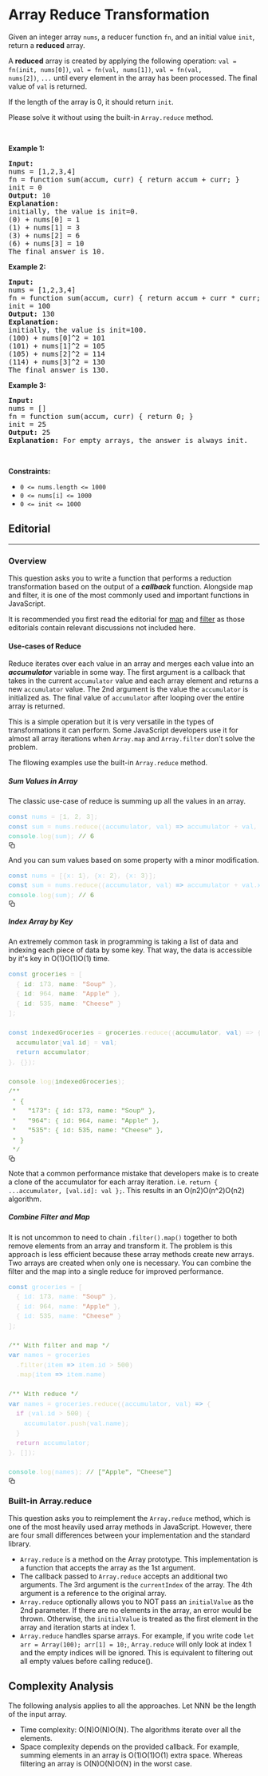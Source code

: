 <h1>Array Reduce Transformation</h1>
<div class="px-5 pt-4"><div class="_1l1MA" data-track-load="qd_description_content"><p>Given an integer array&nbsp;<code>nums</code>, a reducer function&nbsp;<code>fn</code>, and an initial value&nbsp;<code>init</code>, return a&nbsp;<strong>reduced</strong>&nbsp;array.</p>

<p>A&nbsp;<strong>reduced</strong>&nbsp;array is created by applying the following operation:&nbsp;<code>val = fn(init, nums[0])</code>, <code>val&nbsp;= fn(val, nums[1])</code>,&nbsp;<code>val&nbsp;= fn(val, nums[2])</code>,&nbsp;<code>...</code>&nbsp;until every element in the array has been processed. The final value of&nbsp;<code>val</code>&nbsp;is returned.</p>

<p>If the length of the array is 0, it should return&nbsp;<code>init</code>.</p>

<p>Please solve it without using the built-in <code>Array.reduce</code> method.</p>

<p>&nbsp;</p>
<p><strong class="example">Example 1:</strong></p>

<pre><strong>Input:</strong> 
nums = [1,2,3,4]
fn = function sum(accum, curr) { return accum + curr; }
init = 0
<strong>Output:</strong> 10
<strong>Explanation:</strong>
initially, the value is init=0.
(0) + nums[0] = 1
(1) + nums[1] = 3
(3) + nums[2] = 6
(6) + nums[3] = 10
The final answer is 10.
</pre>

<p><strong class="example">Example 2:</strong></p>

<pre><strong>Input:</strong> 
nums = [1,2,3,4]
fn = function sum(accum, curr) { return accum + curr * curr; }
init = 100
<strong>Output:</strong> 130
<strong>Explanation:</strong>
initially, the value is init=100.
(100) + nums[0]^2 = 101
(101) + nums[1]^2 = 105
(105) + nums[2]^2 = 114
(114) + nums[3]^2 = 130
The final answer is 130.
</pre>

<p><strong class="example">Example 3:</strong></p>

<pre><strong>Input:</strong> 
nums = []
fn = function sum(accum, curr) { return 0; }
init = 25
<strong>Output:</strong> 25
<strong>Explanation:</strong> For empty arrays, the answer is always init.
</pre>

<p>&nbsp;</p>
<p><strong>Constraints:</strong></p>

<ul>
	<li><code>0 &lt;= nums.length &lt;= 1000</code></li>
	<li><code>0 &lt;= nums[i] &lt;= 1000</code></li>
	<li><code>0 &lt;= init &lt;= 1000</code></li>
</ul>
</div></div>

<div class="_16yfq _2YoR3"><h2 id="solution">Editorial</h2>
<hr>
<h3 id="overview">Overview</h3>
<p>This question asks you to write a function that performs a reduction transformation based on the output of a <em><strong>callback</strong></em> function. Alongside map and filter, it is one of the most commonly used and important functions in JavaScript.</p>
<p>It is recommended you first read the editorial for <a href="https://leetcode.com/problems/apply-transform-over-each-element-in-array//editorial" target="_blank">map</a> and <a href="https://leetcode.com/problems/filter-elements-from-array/" target="_blank">filter</a> as those editorials contain relevant discussions not included here.</p>
<h4 id="use-cases-of-reduce">Use-cases of Reduce</h4>
<p>Reduce iterates over each value in an array and merges each value into an <em><strong>accumulator</strong></em> variable in some way. The first argument is a callback that takes in the current <code>accumulator</code> value and each array element and returns a new <code>accumulator</code> value. The 2nd argument is the value the <code>accumulator</code> is initialized as. The final value of <code>accumulator</code> after looping over the entire array is returned.</p>
<p>This is a simple operation but it is very versatile in the types of transformations it can perform. Some JavaScript developers use it for almost all array iterations when <code>Array.map</code> and <code>Array.filter</code> don't solve the problem.</p>
<p>The fllowing examples use the built-in <code>Array.reduce</code> method.</p>
<h5 id="sum-values-in-array">Sum Values in Array</h5>
<p>The classic use-case of reduce is summing up all the values in an array.</p>
<div class="mb-6 rounded-lg px-3 py-2.5 font-menlo text-sm bg-fill-3 dark:bg-dark-fill-3"><div class="group relative" translate="no"><pre style="color: rgb(212, 212, 212); font-size: 13px; text-shadow: none; font-family: Menlo, Monaco, Consolas; direction: ltr; text-align: left; white-space: pre; word-spacing: normal; word-break: normal; line-height: 1.5; tab-size: 4; hyphens: none; padding: 0px; margin: 0px; overflow: auto; background: transparent;"><code class="language-javascript" style="color: rgb(156, 220, 254); font-size: 13px; text-shadow: none; font-family: Menlo, Monaco, Consolas, &quot;Andale Mono&quot;, &quot;Ubuntu Mono&quot;, &quot;Courier New&quot;, monospace; direction: ltr; text-align: left; white-space: pre; word-spacing: normal; word-break: normal; line-height: 1.5; tab-size: 4; hyphens: none;"><span><span class="token" style="color: rgb(86, 156, 214);">const</span><span> nums </span><span class="token" style="color: rgb(212, 212, 212);">=</span><span> </span><span class="token" style="color: rgb(212, 212, 212);">[</span><span class="token" style="color: rgb(181, 206, 168);">1</span><span class="token" style="color: rgb(212, 212, 212);">,</span><span> </span><span class="token" style="color: rgb(181, 206, 168);">2</span><span class="token" style="color: rgb(212, 212, 212);">,</span><span> </span><span class="token" style="color: rgb(181, 206, 168);">3</span><span class="token" style="color: rgb(212, 212, 212);">]</span><span class="token" style="color: rgb(212, 212, 212);">;</span><span>
</span></span><span><span></span><span class="token" style="color: rgb(86, 156, 214);">const</span><span> sum </span><span class="token" style="color: rgb(212, 212, 212);">=</span><span> nums</span><span class="token" style="color: rgb(212, 212, 212);">.</span><span class="token method property-access" style="color: rgb(220, 220, 170);">reduce</span><span class="token" style="color: rgb(212, 212, 212);">(</span><span class="token" style="color: rgb(212, 212, 212);">(</span><span class="token" style="color: rgb(156, 220, 254);">accumulator</span><span class="token" style="color: rgb(212, 212, 212);">,</span><span class="token" style="color: rgb(156, 220, 254);"> val</span><span class="token" style="color: rgb(212, 212, 212);">)</span><span> </span><span class="token" style="color: rgb(86, 156, 214);">=&gt;</span><span> accumulator </span><span class="token" style="color: rgb(212, 212, 212);">+</span><span> val</span><span class="token" style="color: rgb(212, 212, 212);">,</span><span> </span><span class="token" style="color: rgb(181, 206, 168);">0</span><span class="token" style="color: rgb(212, 212, 212);">)</span><span class="token" style="color: rgb(212, 212, 212);">;</span><span>
</span></span><span><span></span><span class="token" style="color: rgb(78, 201, 176);">console</span><span class="token" style="color: rgb(212, 212, 212);">.</span><span class="token method property-access" style="color: rgb(220, 220, 170);">log</span><span class="token" style="color: rgb(212, 212, 212);">(</span><span>sum</span><span class="token" style="color: rgb(212, 212, 212);">)</span><span class="token" style="color: rgb(212, 212, 212);">;</span><span> </span><span class="token" style="color: rgb(106, 153, 85);">// 6</span></span></code></pre><div class="h-4 w-4 cursor-pointer absolute top-0 right-0"><svg xmlns="http://www.w3.org/2000/svg" viewBox="0 0 24 24" width="1em" height="1em" fill="currentColor" class="h-4 w-4 fill-gray-6 hover:fill-gray-7 dark:fill-dark-gray-6 dark:hover:fill-dark-gray-7 hidden group-hover:block"><path fill-rule="evenodd" d="M11.3 8.3H19a3 3 0 013 3V19a3 3 0 01-3 3h-7.7a3 3 0 01-3-3v-7.7a3 3 0 013-3zm0 2a1 1 0 00-1 1V19a1 1 0 001 1H19a1 1 0 001-1v-7.7a1 1 0 00-1-1h-7.7zm-5.6 3.4a1 1 0 110 2h-.9A2.8 2.8 0 012 12.9V4.8A2.8 2.8 0 014.8 2h8.1a2.8 2.8 0 012.8 2.8v.9a1 1 0 11-2 0v-.9a.8.8 0 00-.8-.8H4.8a.8.8 0 00-.8.8v8.1a.8.8 0 00.8.8h.9z" clip-rule="evenodd"></path></svg></div></div></div>
<p>And you can sum values based on some property with a minor modification.</p>
<div class="mb-6 rounded-lg px-3 py-2.5 font-menlo text-sm bg-fill-3 dark:bg-dark-fill-3"><div class="group relative" translate="no"><pre style="color: rgb(212, 212, 212); font-size: 13px; text-shadow: none; font-family: Menlo, Monaco, Consolas; direction: ltr; text-align: left; white-space: pre; word-spacing: normal; word-break: normal; line-height: 1.5; tab-size: 4; hyphens: none; padding: 0px; margin: 0px; overflow: auto; background: transparent;"><code class="language-javascript" style="color: rgb(156, 220, 254); font-size: 13px; text-shadow: none; font-family: Menlo, Monaco, Consolas, &quot;Andale Mono&quot;, &quot;Ubuntu Mono&quot;, &quot;Courier New&quot;, monospace; direction: ltr; text-align: left; white-space: pre; word-spacing: normal; word-break: normal; line-height: 1.5; tab-size: 4; hyphens: none;"><span><span class="token" style="color: rgb(86, 156, 214);">const</span><span> nums </span><span class="token" style="color: rgb(212, 212, 212);">=</span><span> </span><span class="token" style="color: rgb(212, 212, 212);">[</span><span class="token" style="color: rgb(212, 212, 212);">{</span><span class="token literal-property" style="color: rgb(156, 220, 254);">x</span><span class="token" style="color: rgb(212, 212, 212);">:</span><span> </span><span class="token" style="color: rgb(181, 206, 168);">1</span><span class="token" style="color: rgb(212, 212, 212);">}</span><span class="token" style="color: rgb(212, 212, 212);">,</span><span> </span><span class="token" style="color: rgb(212, 212, 212);">{</span><span class="token literal-property" style="color: rgb(156, 220, 254);">x</span><span class="token" style="color: rgb(212, 212, 212);">:</span><span> </span><span class="token" style="color: rgb(181, 206, 168);">2</span><span class="token" style="color: rgb(212, 212, 212);">}</span><span class="token" style="color: rgb(212, 212, 212);">,</span><span> </span><span class="token" style="color: rgb(212, 212, 212);">{</span><span class="token literal-property" style="color: rgb(156, 220, 254);">x</span><span class="token" style="color: rgb(212, 212, 212);">:</span><span> </span><span class="token" style="color: rgb(181, 206, 168);">3</span><span class="token" style="color: rgb(212, 212, 212);">}</span><span class="token" style="color: rgb(212, 212, 212);">]</span><span class="token" style="color: rgb(212, 212, 212);">;</span><span>
</span></span><span><span></span><span class="token" style="color: rgb(86, 156, 214);">const</span><span> sum </span><span class="token" style="color: rgb(212, 212, 212);">=</span><span> nums</span><span class="token" style="color: rgb(212, 212, 212);">.</span><span class="token method property-access" style="color: rgb(220, 220, 170);">reduce</span><span class="token" style="color: rgb(212, 212, 212);">(</span><span class="token" style="color: rgb(212, 212, 212);">(</span><span class="token" style="color: rgb(156, 220, 254);">accumulator</span><span class="token" style="color: rgb(212, 212, 212);">,</span><span class="token" style="color: rgb(156, 220, 254);"> val</span><span class="token" style="color: rgb(212, 212, 212);">)</span><span> </span><span class="token" style="color: rgb(86, 156, 214);">=&gt;</span><span> accumulator </span><span class="token" style="color: rgb(212, 212, 212);">+</span><span> val</span><span class="token" style="color: rgb(212, 212, 212);">.</span><span class="token property-access">x</span><span class="token" style="color: rgb(212, 212, 212);">,</span><span> </span><span class="token" style="color: rgb(181, 206, 168);">0</span><span class="token" style="color: rgb(212, 212, 212);">)</span><span class="token" style="color: rgb(212, 212, 212);">;</span><span>
</span></span><span><span></span><span class="token" style="color: rgb(78, 201, 176);">console</span><span class="token" style="color: rgb(212, 212, 212);">.</span><span class="token method property-access" style="color: rgb(220, 220, 170);">log</span><span class="token" style="color: rgb(212, 212, 212);">(</span><span>sum</span><span class="token" style="color: rgb(212, 212, 212);">)</span><span class="token" style="color: rgb(212, 212, 212);">;</span><span> </span><span class="token" style="color: rgb(106, 153, 85);">// 6</span></span></code></pre><div class="h-4 w-4 cursor-pointer absolute top-0 right-0"><svg xmlns="http://www.w3.org/2000/svg" viewBox="0 0 24 24" width="1em" height="1em" fill="currentColor" class="h-4 w-4 fill-gray-6 hover:fill-gray-7 dark:fill-dark-gray-6 dark:hover:fill-dark-gray-7 hidden group-hover:block"><path fill-rule="evenodd" d="M11.3 8.3H19a3 3 0 013 3V19a3 3 0 01-3 3h-7.7a3 3 0 01-3-3v-7.7a3 3 0 013-3zm0 2a1 1 0 00-1 1V19a1 1 0 001 1H19a1 1 0 001-1v-7.7a1 1 0 00-1-1h-7.7zm-5.6 3.4a1 1 0 110 2h-.9A2.8 2.8 0 012 12.9V4.8A2.8 2.8 0 014.8 2h8.1a2.8 2.8 0 012.8 2.8v.9a1 1 0 11-2 0v-.9a.8.8 0 00-.8-.8H4.8a.8.8 0 00-.8.8v8.1a.8.8 0 00.8.8h.9z" clip-rule="evenodd"></path></svg></div></div></div>
<h5 id="index-array-by-key">Index Array by Key</h5>
<p>An extremely common task in programming is taking a list of data and indexing each piece of data by some key. That way, the data is accessible by it's key in <span class="math math-inline"><span class="katex"><span class="katex-mathml">O(1)O(1)</span><span class="katex-html" aria-hidden="true"><span class="base"><span class="strut" style="height: 1em; vertical-align: -0.25em;"></span><span class="mord mathnormal" style="margin-right: 0.02778em;">O</span><span class="mopen">(</span><span class="mord">1</span><span class="mclose">)</span></span></span></span></span> time.</p>
<div class="mb-6 rounded-lg px-3 py-2.5 font-menlo text-sm bg-fill-3 dark:bg-dark-fill-3"><div class="group relative" translate="no"><pre style="color: rgb(212, 212, 212); font-size: 13px; text-shadow: none; font-family: Menlo, Monaco, Consolas; direction: ltr; text-align: left; white-space: pre; word-spacing: normal; word-break: normal; line-height: 1.5; tab-size: 4; hyphens: none; padding: 0px; margin: 0px; overflow: auto; background: transparent;"><code class="language-kotlin" style="color: rgb(212, 212, 212); font-size: 13px; text-shadow: none; font-family: Menlo, Monaco, Consolas, &quot;Andale Mono&quot;, &quot;Ubuntu Mono&quot;, &quot;Courier New&quot;, monospace; direction: ltr; text-align: left; white-space: pre; word-spacing: normal; word-break: normal; line-height: 1.5; tab-size: 4; hyphens: none;"><span class="token" style="color: rgb(106, 153, 85);"><span class="token" style="color: rgb(86, 156, 214);">const</span><span> groceries </span><span class="token" style="color: rgb(212, 212, 212);">=</span><span> </span><span class="token" style="color: rgb(212, 212, 212);">[</span><span>
</span></span><span class="token" style="color: rgb(106, 153, 85);"><span>  </span><span class="token" style="color: rgb(212, 212, 212);">{</span><span> id</span><span class="token" style="color: rgb(212, 212, 212);">:</span><span> </span><span class="token" style="color: rgb(181, 206, 168);">173</span><span class="token" style="color: rgb(212, 212, 212);">,</span><span> name</span><span class="token" style="color: rgb(212, 212, 212);">:</span><span> </span><span class="token string-literal singleline" style="color: rgb(206, 145, 120);">"Soup"</span><span> </span><span class="token" style="color: rgb(212, 212, 212);">}</span><span class="token" style="color: rgb(212, 212, 212);">,</span><span> 
</span></span><span class="token" style="color: rgb(106, 153, 85);"><span>  </span><span class="token" style="color: rgb(212, 212, 212);">{</span><span> id</span><span class="token" style="color: rgb(212, 212, 212);">:</span><span> </span><span class="token" style="color: rgb(181, 206, 168);">964</span><span class="token" style="color: rgb(212, 212, 212);">,</span><span> name</span><span class="token" style="color: rgb(212, 212, 212);">:</span><span> </span><span class="token string-literal singleline" style="color: rgb(206, 145, 120);">"Apple"</span><span> </span><span class="token" style="color: rgb(212, 212, 212);">}</span><span class="token" style="color: rgb(212, 212, 212);">,</span><span>
</span></span><span class="token" style="color: rgb(106, 153, 85);"><span>  </span><span class="token" style="color: rgb(212, 212, 212);">{</span><span> id</span><span class="token" style="color: rgb(212, 212, 212);">:</span><span> </span><span class="token" style="color: rgb(181, 206, 168);">535</span><span class="token" style="color: rgb(212, 212, 212);">,</span><span> name</span><span class="token" style="color: rgb(212, 212, 212);">:</span><span> </span><span class="token string-literal singleline" style="color: rgb(206, 145, 120);">"Cheese"</span><span> </span><span class="token" style="color: rgb(212, 212, 212);">}</span><span>
</span></span><span class="token" style="color: rgb(106, 153, 85);"><span></span><span class="token" style="color: rgb(212, 212, 212);">]</span><span class="token" style="color: rgb(212, 212, 212);">;</span><span>
</span></span><span class="token" style="color: rgb(106, 153, 85);">
</span><span class="token" style="color: rgb(106, 153, 85);"><span></span><span class="token" style="color: rgb(86, 156, 214);">const</span><span> indexedGroceries </span><span class="token" style="color: rgb(212, 212, 212);">=</span><span> groceries</span><span class="token" style="color: rgb(212, 212, 212);">.</span><span class="token" style="color: rgb(220, 220, 170);">reduce</span><span class="token" style="color: rgb(212, 212, 212);">(</span><span class="token" style="color: rgb(212, 212, 212);">(</span><span>accumulator</span><span class="token" style="color: rgb(212, 212, 212);">,</span><span> </span><span class="token" style="color: rgb(86, 156, 214);">val</span><span class="token" style="color: rgb(212, 212, 212);">)</span><span> </span><span class="token" style="color: rgb(212, 212, 212);">=</span><span class="token" style="color: rgb(212, 212, 212);">&gt;</span><span> </span><span class="token" style="color: rgb(212, 212, 212);">{</span><span>
</span></span><span class="token" style="color: rgb(106, 153, 85);"><span>  accumulator</span><span class="token" style="color: rgb(212, 212, 212);">[</span><span class="token" style="color: rgb(86, 156, 214);">val</span><span class="token" style="color: rgb(212, 212, 212);">.</span><span>id</span><span class="token" style="color: rgb(212, 212, 212);">]</span><span> </span><span class="token" style="color: rgb(212, 212, 212);">=</span><span> </span><span class="token" style="color: rgb(86, 156, 214);">val</span><span class="token" style="color: rgb(212, 212, 212);">;</span><span>
</span></span><span class="token" style="color: rgb(106, 153, 85);"><span>  </span><span class="token" style="color: rgb(86, 156, 214);">return</span><span> accumulator</span><span class="token" style="color: rgb(212, 212, 212);">;</span><span>
</span></span><span class="token" style="color: rgb(106, 153, 85);"><span></span><span class="token" style="color: rgb(212, 212, 212);">}</span><span class="token" style="color: rgb(212, 212, 212);">,</span><span> </span><span class="token" style="color: rgb(212, 212, 212);">{</span><span class="token" style="color: rgb(212, 212, 212);">}</span><span class="token" style="color: rgb(212, 212, 212);">)</span><span class="token" style="color: rgb(212, 212, 212);">;</span><span>
</span></span><span class="token" style="color: rgb(106, 153, 85);">
</span><span class="token" style="color: rgb(106, 153, 85);"><span>console</span><span class="token" style="color: rgb(212, 212, 212);">.</span><span class="token" style="color: rgb(220, 220, 170);">log</span><span class="token" style="color: rgb(212, 212, 212);">(</span><span>indexedGroceries</span><span class="token" style="color: rgb(212, 212, 212);">)</span><span class="token" style="color: rgb(212, 212, 212);">;</span><span>
</span></span><span class="token" style="color: rgb(106, 153, 85);"><span></span><span class="token" style="color: rgb(106, 153, 85);">/**
</span></span><span class="token" style="color: rgb(106, 153, 85);"> * {
</span><span class="token" style="color: rgb(106, 153, 85);"> *   "173": { id: 173, name: "Soup" },
</span><span class="token" style="color: rgb(106, 153, 85);"> *   "964": { id: 964, name: "Apple" },
</span><span class="token" style="color: rgb(106, 153, 85);"> *   "535": { id: 535, name: "Cheese" },
</span><span class="token" style="color: rgb(106, 153, 85);"> * }
</span><span class="token" style="color: rgb(106, 153, 85);"> */</span></code></pre><div class="h-4 w-4 cursor-pointer absolute top-0 right-0"><svg xmlns="http://www.w3.org/2000/svg" viewBox="0 0 24 24" width="1em" height="1em" fill="currentColor" class="h-4 w-4 fill-gray-6 hover:fill-gray-7 dark:fill-dark-gray-6 dark:hover:fill-dark-gray-7 hidden group-hover:block"><path fill-rule="evenodd" d="M11.3 8.3H19a3 3 0 013 3V19a3 3 0 01-3 3h-7.7a3 3 0 01-3-3v-7.7a3 3 0 013-3zm0 2a1 1 0 00-1 1V19a1 1 0 001 1H19a1 1 0 001-1v-7.7a1 1 0 00-1-1h-7.7zm-5.6 3.4a1 1 0 110 2h-.9A2.8 2.8 0 012 12.9V4.8A2.8 2.8 0 014.8 2h8.1a2.8 2.8 0 012.8 2.8v.9a1 1 0 11-2 0v-.9a.8.8 0 00-.8-.8H4.8a.8.8 0 00-.8.8v8.1a.8.8 0 00.8.8h.9z" clip-rule="evenodd"></path></svg></div></div></div>
<p>Note that a common performance mistake that developers make is to create a clone of the accumulator for each array iteration. i.e. <code>return { ...accumulator, [val.id]: val };</code>. This results in an <span class="math math-inline"><span class="katex"><span class="katex-mathml">O(n2)O(n^2)</span><span class="katex-html" aria-hidden="true"><span class="base"><span class="strut" style="height: 1.0641em; vertical-align: -0.25em;"></span><span class="mord mathnormal" style="margin-right: 0.02778em;">O</span><span class="mopen">(</span><span class="mord"><span class="mord mathnormal">n</span><span class="msupsub"><span class="vlist-t"><span class="vlist-r"><span class="vlist" style="height: 0.8141em;"><span style="top: -3.063em; margin-right: 0.05em;"><span class="pstrut" style="height: 2.7em;"></span><span class="sizing reset-size6 size3 mtight"><span class="mord mtight">2</span></span></span></span></span></span></span></span><span class="mclose">)</span></span></span></span></span> algorithm.</p>
<h5 id="combine-filter-and-map">Combine Filter and Map</h5>
<p>It is not uncommon to need to chain <code>.filter().map()</code> together to both remove elements from an array and transform it. The problem is this approach is less efficient because these array methods create new arrays. Two arrays are created when only one is necessary. You can combine the filter and the map into a single reduce for improved performance.</p>
<div class="mb-6 rounded-lg px-3 py-2.5 font-menlo text-sm bg-fill-3 dark:bg-dark-fill-3"><div class="group relative" translate="no"><pre style="color: rgb(212, 212, 212); font-size: 13px; text-shadow: none; font-family: Menlo, Monaco, Consolas; direction: ltr; text-align: left; white-space: pre; word-spacing: normal; word-break: normal; line-height: 1.5; tab-size: 4; hyphens: none; padding: 0px; margin: 0px; overflow: auto; background: transparent;"><code class="language-javascript" style="color: rgb(156, 220, 254); font-size: 13px; text-shadow: none; font-family: Menlo, Monaco, Consolas, &quot;Andale Mono&quot;, &quot;Ubuntu Mono&quot;, &quot;Courier New&quot;, monospace; direction: ltr; text-align: left; white-space: pre; word-spacing: normal; word-break: normal; line-height: 1.5; tab-size: 4; hyphens: none;"><span><span class="token" style="color: rgb(86, 156, 214);">const</span><span> groceries </span><span class="token" style="color: rgb(212, 212, 212);">=</span><span> </span><span class="token" style="color: rgb(212, 212, 212);">[</span><span>
</span></span><span><span>  </span><span class="token" style="color: rgb(212, 212, 212);">{</span><span> </span><span class="token literal-property" style="color: rgb(156, 220, 254);">id</span><span class="token" style="color: rgb(212, 212, 212);">:</span><span> </span><span class="token" style="color: rgb(181, 206, 168);">173</span><span class="token" style="color: rgb(212, 212, 212);">,</span><span> </span><span class="token literal-property" style="color: rgb(156, 220, 254);">name</span><span class="token" style="color: rgb(212, 212, 212);">:</span><span> </span><span class="token" style="color: rgb(206, 145, 120);">"Soup"</span><span> </span><span class="token" style="color: rgb(212, 212, 212);">}</span><span class="token" style="color: rgb(212, 212, 212);">,</span><span> 
</span></span><span><span>  </span><span class="token" style="color: rgb(212, 212, 212);">{</span><span> </span><span class="token literal-property" style="color: rgb(156, 220, 254);">id</span><span class="token" style="color: rgb(212, 212, 212);">:</span><span> </span><span class="token" style="color: rgb(181, 206, 168);">964</span><span class="token" style="color: rgb(212, 212, 212);">,</span><span> </span><span class="token literal-property" style="color: rgb(156, 220, 254);">name</span><span class="token" style="color: rgb(212, 212, 212);">:</span><span> </span><span class="token" style="color: rgb(206, 145, 120);">"Apple"</span><span> </span><span class="token" style="color: rgb(212, 212, 212);">}</span><span class="token" style="color: rgb(212, 212, 212);">,</span><span>
</span></span><span><span>  </span><span class="token" style="color: rgb(212, 212, 212);">{</span><span> </span><span class="token literal-property" style="color: rgb(156, 220, 254);">id</span><span class="token" style="color: rgb(212, 212, 212);">:</span><span> </span><span class="token" style="color: rgb(181, 206, 168);">535</span><span class="token" style="color: rgb(212, 212, 212);">,</span><span> </span><span class="token literal-property" style="color: rgb(156, 220, 254);">name</span><span class="token" style="color: rgb(212, 212, 212);">:</span><span> </span><span class="token" style="color: rgb(206, 145, 120);">"Cheese"</span><span> </span><span class="token" style="color: rgb(212, 212, 212);">}</span><span>
</span></span><span><span></span><span class="token" style="color: rgb(212, 212, 212);">]</span><span class="token" style="color: rgb(212, 212, 212);">;</span><span>
</span></span><span>
</span><span><span></span><span class="token doc-comment" style="color: rgb(106, 153, 85);">/** With filter and map */</span><span>
</span></span><span><span></span><span class="token" style="color: rgb(86, 156, 214);">var</span><span> names </span><span class="token" style="color: rgb(212, 212, 212);">=</span><span> groceries
</span></span><span><span>  </span><span class="token" style="color: rgb(212, 212, 212);">.</span><span class="token method property-access" style="color: rgb(220, 220, 170);">filter</span><span class="token" style="color: rgb(212, 212, 212);">(</span><span class="token" style="color: rgb(156, 220, 254);">item</span><span> </span><span class="token" style="color: rgb(86, 156, 214);">=&gt;</span><span> item</span><span class="token" style="color: rgb(212, 212, 212);">.</span><span class="token property-access">id</span><span> </span><span class="token" style="color: rgb(212, 212, 212);">&gt;</span><span> </span><span class="token" style="color: rgb(181, 206, 168);">500</span><span class="token" style="color: rgb(212, 212, 212);">)</span><span>
</span></span><span><span>  </span><span class="token" style="color: rgb(212, 212, 212);">.</span><span class="token method property-access" style="color: rgb(220, 220, 170);">map</span><span class="token" style="color: rgb(212, 212, 212);">(</span><span class="token" style="color: rgb(156, 220, 254);">item</span><span> </span><span class="token" style="color: rgb(86, 156, 214);">=&gt;</span><span> item</span><span class="token" style="color: rgb(212, 212, 212);">.</span><span class="token property-access">name</span><span class="token" style="color: rgb(212, 212, 212);">)</span><span>
</span></span><span>
</span><span><span></span><span class="token doc-comment" style="color: rgb(106, 153, 85);">/** With reduce */</span><span>
</span></span><span><span></span><span class="token" style="color: rgb(86, 156, 214);">var</span><span> names </span><span class="token" style="color: rgb(212, 212, 212);">=</span><span> groceries</span><span class="token" style="color: rgb(212, 212, 212);">.</span><span class="token method property-access" style="color: rgb(220, 220, 170);">reduce</span><span class="token" style="color: rgb(212, 212, 212);">(</span><span class="token" style="color: rgb(212, 212, 212);">(</span><span class="token" style="color: rgb(156, 220, 254);">accumulator</span><span class="token" style="color: rgb(212, 212, 212);">,</span><span class="token" style="color: rgb(156, 220, 254);"> val</span><span class="token" style="color: rgb(212, 212, 212);">)</span><span> </span><span class="token" style="color: rgb(86, 156, 214);">=&gt;</span><span> </span><span class="token" style="color: rgb(212, 212, 212);">{</span><span>
</span></span><span><span>  </span><span class="token" style="color: rgb(197, 134, 192);">if</span><span> </span><span class="token" style="color: rgb(212, 212, 212);">(</span><span>val</span><span class="token" style="color: rgb(212, 212, 212);">.</span><span class="token property-access">id</span><span> </span><span class="token" style="color: rgb(212, 212, 212);">&gt;</span><span> </span><span class="token" style="color: rgb(181, 206, 168);">500</span><span class="token" style="color: rgb(212, 212, 212);">)</span><span> </span><span class="token" style="color: rgb(212, 212, 212);">{</span><span>
</span></span><span><span>    accumulator</span><span class="token" style="color: rgb(212, 212, 212);">.</span><span class="token method property-access" style="color: rgb(220, 220, 170);">push</span><span class="token" style="color: rgb(212, 212, 212);">(</span><span>val</span><span class="token" style="color: rgb(212, 212, 212);">.</span><span class="token property-access">name</span><span class="token" style="color: rgb(212, 212, 212);">)</span><span class="token" style="color: rgb(212, 212, 212);">;</span><span>
</span></span><span><span>  </span><span class="token" style="color: rgb(212, 212, 212);">}</span><span>
</span></span><span><span>  </span><span class="token" style="color: rgb(197, 134, 192);">return</span><span> accumulator</span><span class="token" style="color: rgb(212, 212, 212);">;</span><span>
</span></span><span><span></span><span class="token" style="color: rgb(212, 212, 212);">}</span><span class="token" style="color: rgb(212, 212, 212);">,</span><span> </span><span class="token" style="color: rgb(212, 212, 212);">[</span><span class="token" style="color: rgb(212, 212, 212);">]</span><span class="token" style="color: rgb(212, 212, 212);">)</span><span class="token" style="color: rgb(212, 212, 212);">;</span><span>
</span></span><span>
</span><span><span></span><span class="token" style="color: rgb(78, 201, 176);">console</span><span class="token" style="color: rgb(212, 212, 212);">.</span><span class="token method property-access" style="color: rgb(220, 220, 170);">log</span><span class="token" style="color: rgb(212, 212, 212);">(</span><span>names</span><span class="token" style="color: rgb(212, 212, 212);">)</span><span class="token" style="color: rgb(212, 212, 212);">;</span><span> </span><span class="token" style="color: rgb(106, 153, 85);">// ["Apple", "Cheese"]</span></span></code></pre><div class="h-4 w-4 cursor-pointer absolute top-0 right-0"><svg xmlns="http://www.w3.org/2000/svg" viewBox="0 0 24 24" width="1em" height="1em" fill="currentColor" class="h-4 w-4 fill-gray-6 hover:fill-gray-7 dark:fill-dark-gray-6 dark:hover:fill-dark-gray-7 hidden group-hover:block"><path fill-rule="evenodd" d="M11.3 8.3H19a3 3 0 013 3V19a3 3 0 01-3 3h-7.7a3 3 0 01-3-3v-7.7a3 3 0 013-3zm0 2a1 1 0 00-1 1V19a1 1 0 001 1H19a1 1 0 001-1v-7.7a1 1 0 00-1-1h-7.7zm-5.6 3.4a1 1 0 110 2h-.9A2.8 2.8 0 012 12.9V4.8A2.8 2.8 0 014.8 2h8.1a2.8 2.8 0 012.8 2.8v.9a1 1 0 11-2 0v-.9a.8.8 0 00-.8-.8H4.8a.8.8 0 00-.8.8v8.1a.8.8 0 00.8.8h.9z" clip-rule="evenodd"></path></svg></div></div></div>
<h3 id="built-in-arrayreduce">Built-in Array.reduce</h3>
<p>This question asks you to reimplement the <code>Array.reduce</code> method, which is one of the most heavily used array methods in JavaScript. However, there are four small differences between your implementation and the standard library.</p>
<ul>
<li><code>Array.reduce</code> is a method on the Array prototype. This implementation is a function that accepts the array as the 1st argument.</li>
<li>The callback passed to <code>Array.reduce</code> accepts an additional two arguments. The 3rd argument is the <code>currentIndex</code> of the array. The 4th argument is a reference to the original array.</li>
<li><code>Array.reduce</code> optionally allows you to NOT pass an <code>initialValue</code> as the 2nd parameter. If there are no elements in the array, an error would be thrown. Otherwise, the <code>initialValue</code> is treated as the first element in the array and iteration starts at index 1.</li>
<li><code>Array.reduce</code> handles sparse arrays. For example, if you write code <code>let arr = Array(100); arr[1] = 10;</code>, <code>Array.reduce</code> will only look at index 1 and the empty indices will be ignored. This is equivalent to filtering out all empty values before calling reduce().</li>
</ul>

<h2 id="complexity-analysis">Complexity Analysis</h2>
<p>The following analysis applies to all the approaches. Let <span class="math math-inline"><span class="katex"><span class="katex-mathml">NN</span><span class="katex-html" aria-hidden="true"><span class="base"><span class="strut" style="height: 0.6833em;"></span><span class="mord mathnormal" style="margin-right: 0.10903em;">N</span></span></span></span></span> be the length of the input array.</p>

<ul>
<li>Time complexity: <span class="math math-inline"><span class="katex"><span class="katex-mathml">O(N)O(N)</span><span class="katex-html" aria-hidden="true"><span class="base"><span class="strut" style="height: 1em; vertical-align: -0.25em;"></span><span class="mord mathnormal" style="margin-right: 0.02778em;">O</span><span class="mopen">(</span><span class="mord mathnormal" style="margin-right: 0.10903em;">N</span><span class="mclose">)</span></span></span></span></span>. The algorithms iterate over all the elements.</li>
<li>Space complexity depends on the provided callback. For example, summing elements in an array is <span class="math math-inline"><span class="katex"><span class="katex-mathml">O(1)O(1)</span><span class="katex-html" aria-hidden="true"><span class="base"><span class="strut" style="height: 1em; vertical-align: -0.25em;"></span><span class="mord mathnormal" style="margin-right: 0.02778em;">O</span><span class="mopen">(</span><span class="mord">1</span><span class="mclose">)</span></span></span></span></span> extra space. Whereas filtering an array is <span class="math math-inline"><span class="katex"><span class="katex-mathml">O(N)O(N)</span><span class="katex-html" aria-hidden="true"><span class="base"><span class="strut" style="height: 1em; vertical-align: -0.25em;"></span><span class="mord mathnormal" style="margin-right: 0.02778em;">O</span><span class="mopen">(</span><span class="mord mathnormal" style="margin-right: 0.10903em;">N</span><span class="mclose">)</span></span></span></span></span> in the worst case.</li>
</ul>
